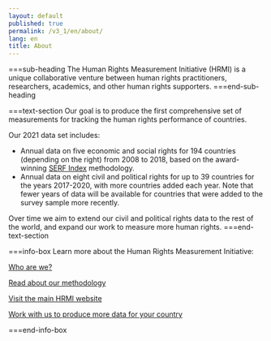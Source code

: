 ```yaml
---
layout: default
published: true
permalink: /v3_1/en/about/
lang: en
title: About
---
```


===sub-heading
The Human Rights Measurement Initiative (HRMI) is a unique collaborative venture between human rights practitioners, researchers, academics, and other human rights supporters.
===end-sub-heading

===text-section
Our goal is to produce the first comprehensive set of measurements for tracking the human rights performance of countries.

Our 2021 data set includes:
* Annual data on five economic and social rights for 194 countries (depending on the right) from 2008 to 2018, based on the award-winning <a href="https://serfindex.uconn.edu/" target="_blank">SERF Index</a> methodology.
* Annual data on eight civil and political rights for up to 39 countries for the years 2017-2020, with more countries added each year. Note that fewer years of data will be available for countries that were added to the survey sample more recently.

Over time we aim to extend our civil and political rights data to the rest of the world, and expand our work to measure more human rights.
===end-text-section

===info-box
Learn more about the Human Rights Measurement Initiative:

<a href="https://humanrightsmeasurement.org/about-hrmi/the-team/" target="_blank">Who are we?</a>

<a href="https://humanrightsmeasurement.org/methodology/overview/" target="_blank">Read about our methodology</a>

<a href="https://humanrightsmeasurement.org" target="_blank">Visit the main HRMI website</a>

<a href="https://humanrightsmeasurement.org/do-you-want-hrmi-human-rights-scores-for-your-country/" target="_blank">Work with us to produce more data for your country</a>

===end-info-box
